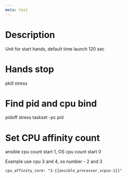 ```yaml
---
meta: test
---
```


# Description
Unit for start hands, default time launch 120 sec

# Hands stop
pkill stress 

# Find pid and cpu bind
pidoff stress
taskset -pc pid


# Set CPU affinity count 
ansible cpu count start 1, OS cpu count start 0


Example use cpu 3 and 4, os number - 2 and 3
```
cpu_affinity_core: "2-{{ansible_processor_vcpus-1}}"
```